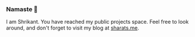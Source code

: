 ### Namaste 🙏

I am Shrikant. You have reached my public projects space. Feel free to look around, and don't forget to visit my blog at [sharats.me](https://sharats.me).

<!--
**sharat87/sharat87** is a ✨ _special_ ✨ repository because its `README.md` (this file) appears on your GitHub profile.

Here are some ideas to get you started:

- 🔭 I’m currently working on ...
- 🌱 I’m currently learning ...
- 👯 I’m looking to collaborate on ...
- 🤔 I’m looking for help with ...
- 💬 Ask me about ...
- 📫 How to reach me: ...
- 😄 Pronouns: ...
- ⚡ Fun fact: ...
-->
